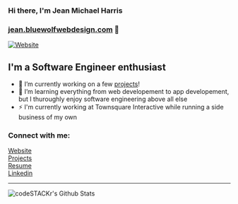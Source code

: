 ### Hi there, I'm Jean Michael Harris
### [jean.bluewolfwebdesign.com][website] 👋

[![Website](https://img.shields.io/website?label=jean.bluewolfwebdesign.com&style=for-the-badge&url=https%3A%2F%2Fjean.bluewolfwebdesign.com)](https://jean.bluewolfwebdesign.com)

## I'm a Software Engineer enthusiast

- 🔭 I’m currently working on a few [projects][website2]!
- 🌱 I’m learning everything from web developement to app developement, but I thuroughly enjoy software engineering above all else
- ⚡ I'm currently working at Townsquare Interactive while running a side business of my own

### Connect with me:

[Website][website]
<br />
[Projects][website2]
<br />
[Resume][website3]
<br />
[Linkedin][linkedin]
<br />

---

  <img align="left" alt="codeSTACKr's Github Stats" src="https://github-readme-stats.codestackr.vercel.app/api?username=SoftwareEngineerJeanHarris&show_icons=true&hide_border=true" />


[website]: https://jean.bluewolfwebdesign.com
[website2]: https://jean.bluewolfwebdesign.com/projects
[website3]: https://jean.bluewolfwebdesign.com/wp-content/uploads/2020/09/Resume.pdf
[linkedin]: https://www.linkedin.com/in/jean-michael-harris/
